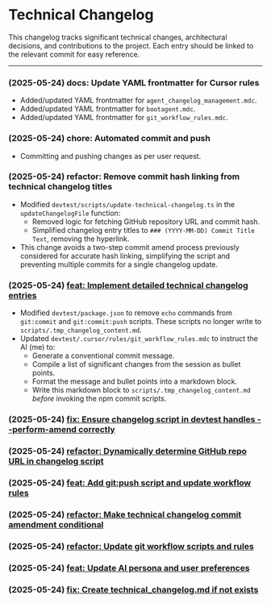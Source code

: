 # Technical Changelog
This changelog tracks significant technical changes, architectural decisions, and contributions to the project.
Each entry should be linked to the relevant commit for easy reference.

---
### (2025-05-24) docs: Update YAML frontmatter for Cursor rules
- Added/updated YAML frontmatter for `agent_changelog_management.mdc`.
- Added/updated YAML frontmatter for `bootagent.mdc`.
- Added/updated YAML frontmatter for `git_workflow_rules.mdc`.
### (2025-05-24) chore: Automated commit and push
- Committing and pushing changes as per user request.
### (2025-05-24) refactor: Remove commit hash linking from technical changelog titles
- Modified `devtest/scripts/update-technical-changelog.ts` in the `updateChangelogFile` function:
    - Removed logic for fetching GitHub repository URL and commit hash.
    - Simplified changelog entry titles to `### (YYYY-MM-DD) Commit Title Text`, removing the hyperlink.
- This change avoids a two-step commit amend process previously considered for accurate hash linking, simplifying the script and preventing multiple commits for a single changelog update.
### (2025-05-24) [feat: Implement detailed technical changelog entries](https://github.com/shawnfromportland/devtest/commit/701d72ef59a1a113e0df153040ed8cc84f52c11c)
- Modified `devtest/package.json` to remove `echo` commands from `git:commit` and `git:commit:push` scripts. These scripts no longer write to `scripts/.tmp_changelog_content.md`.
- Updated `devtest/.cursor/rules/git_workflow_rules.mdc` to instruct the AI (me) to:
    - Generate a conventional commit message.
    - Compile a list of significant changes from the session as bullet points.
    - Format the message and bullet points into a markdown block.
    - Write this markdown block to `scripts/.tmp_changelog_content.md` *before* invoking the npm commit scripts.
### (2025-05-24) [fix: Ensure changelog script in devtest handles --perform-amend correctly](https://github.com/shawnfromportland/devtest/commit/b310aa79d06c8976ce3be9f7584959289c7d4df6)
### (2025-05-24) [refactor: Dynamically determine GitHub repo URL in changelog script](https://github.com/shawnfromportland/devtest/commit/def493954f42a55497a3db2ea690c41bb1a0dd31)
### (2025-05-24) [feat: Add git:push script and update workflow rules](https://github.com/shawnfromportland/anytime/commit/aa041859f9e072bf69f4bdff42eb32e26f40c30d)
### (2025-05-24) [refactor: Make technical changelog commit amendment conditional](https://github.com/shawnfromportland/anytime/commit/444368afe9397fdcef6b1e0586adaf1df1c17645)
### (2025-05-24) [refactor: Update git workflow scripts and rules](https://github.com/shawnfromportland/anytime/commit/c5beace2099ee67670273c8846e73152da26d0d2)
### (2025-05-24) [feat: Update AI persona and user preferences](https://github.com/shawnfromportland/anytime/commit/58131c530ec2305447420249ea750146fc226b58)
### (2025-05-24) [fix: Create technical_changelog.md if not exists](https://github.com/shawnfromportland/anytime/commit/df18df430444425ce67807d2c8b1e1c5a7b1da80)

